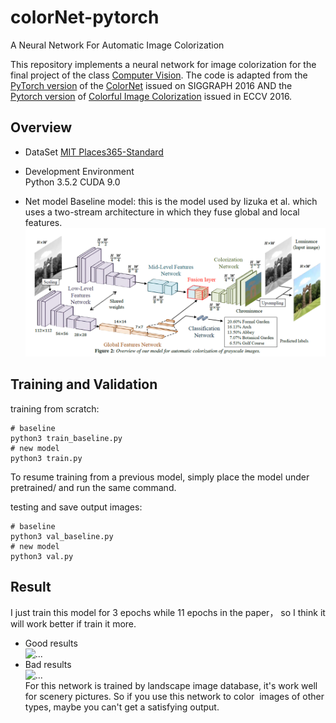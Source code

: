 # colorNet-pytorch
A Neural Network For Automatic Image Colorization

This repository implements a neural network for image colorization for the final project of the class [Computer Vision](http://www.cs.columbia.edu/~vondrick/class/vision-fa18/). The code is adapted from the [PyTorch version](https://github.com/shufanwu/colorNet-pytorch) of the [ColorNet](http://hi.cs.waseda.ac.jp/~iizuka/projects/colorization/en/) issued on SIGGRAPH 2016 AND the [Pytorch version](https://github.com/chuchienshu/Colorization) of [Colorful Image Colorization](https://arxiv.org/abs/1603.08511) issued in ECCV 2016.

## Overview
* DataSet
[MIT Places365-Standard](http://places2.csail.mit.edu/download.html)  


* Development Environment  
Python 3.5.2
CUDA 9.0  


* Net model
Baseline model: this is the model used by Iizuka et al. which uses a two-stream architecture in which they fuse global and local features.
![...](https://github.com/CindyWang1997/Image-Colorization/blob/master/readme%20images/model.png)



## Training and Validation
training from scratch:
```shell
# baseline
python3 train_baseline.py 
# new model
python3 train.py 
```
To resume training from a previous model, simply place the model under pretrained/ and run the same command.

testing and save output images:
```shell
# baseline
python3 val_baseline.py
# new model
python3 val.py
```

## Result
I just train this model for 3 epochs while 11 epochs in the paper， so I think it will work better if train it more.

* Good results  
![...](https://github.com/shufanwu/colorNet-pytorch/blob/master/readme%20images/good-result.png)  
* Bad results  
![...](https://github.com/shufanwu/colorNet-pytorch/blob/master/readme%20images/bad-result.png)  
For this network is trained by landscape image database, it's work well for scenery pictures. So if you use this network to color  images of other types, maybe you can't get a satisfying output.


